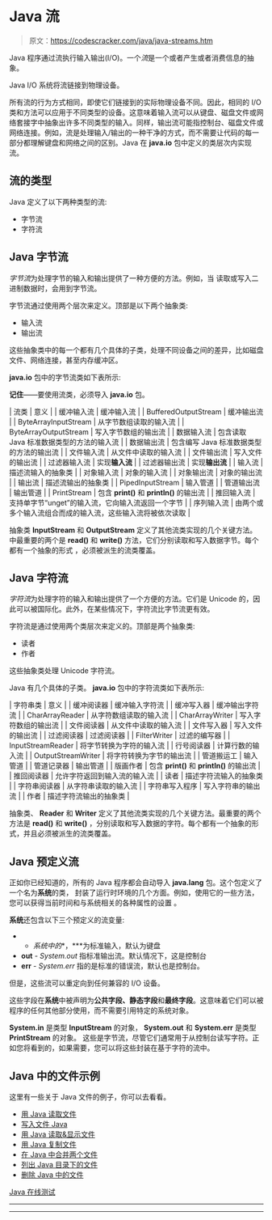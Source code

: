 # Java 流

> 原文：<https://codescracker.com/java/java-streams.htm>

Java 程序通过流执行输入输出(I/O)。一个*流*是一个或者产生或者消费信息的抽象。

Java I/O 系统将流链接到物理设备。

所有流的行为方式相同，即使它们链接到的实际物理设备不同。因此，相同的 I/O 类和方法可以应用于不同类型的设备。这意味着输入流可以从键盘、磁盘文件或网络套接字中抽象出许多不同类型的输入。同样，输出流可能指控制台、磁盘文件或网络连接。例如，流是处理输入/输出的一种干净的方式，而不需要让代码的每一部分都理解键盘和网络之间的区别。Java 在 **java.io** 包中定义的类层次内实现流。

## 流的类型

Java 定义了以下两种类型的流:

*   字节流
*   字符流

## Java 字节流

*字节流*为处理字节的输入和输出提供了一种方便的方法。例如，当 读取或写入二进制数据时，会用到字节流。

字节流通过使用两个层次来定义。顶部是以下两个抽象类:

*   输入流
*   输出流

这些抽象类中的每一个都有几个具体的子类，处理不同设备之间的差异，比如磁盘文件、网络连接，甚至内存缓冲区。

**java.io** 包中的字节流类如下表所示:

**记住**——要使用流类，必须导入 **java.io** 包。

| 流类 | 意义 |
| 缓冲输入流 | 缓冲输入流 |
| BufferedOutputStream | 缓冲输出流 |
| ByteArrayInputStream | 从字节数组读取的输入流 |
| ByteArrayOutputStream | 写入字节数组的输出流 |
| 数据输入流 | 包含读取 Java 标准数据类型的方法的输入流 |
| 数据输出流 | 包含编写 Java 标准数据类型的方法的输出流 |
| 文件输入流 | 从文件中读取的输入流 |
| 文件输出流 | 写入文件的输出流 |
| 过滤器输入流 | 实现**输入流** |
| 过滤器输出流 | 实现**输出流** |
| 输入流 | 描述流输入的抽象类 |
| 对象输入流 | 对象的输入流 |
| 对象输出流 | 对象的输出流 |
| 输出流 | 描述流输出的抽象类 |
| PipedInputStream | 输入管道 |
| 管道输出流 | 输出管道 |
| PrintStream | 包含 **print()** 和 **println()** 的输出流 |
| 推回输入流 | 支持单字节“unget”的输入流，它向输入流返回一个字节 |
| 序列输入流 | 由两个或多个输入流组合而成的输入流，这些输入流将被依次读取 |

抽象类 **InputStream** 和 **OutputStream** 定义了其他流类实现的几个关键方法。 中最重要的两个是 **read()** 和 **write()** 方法，它们分别读取和写入数据字节。每个都有一个抽象的形式 ，必须被派生的流类覆盖。

## Java 字符流

*字符流*为处理字符的输入和输出提供了一个方便的方法。它们是 Unicode 的，因此可以被国际化。此外，在某些情况下，字符流比字节流更有效。

字符流是通过使用两个类层次来定义的。顶部是两个抽象类:

*   读者
*   作者

这些抽象类处理 Unicode 字符流。

Java 有几个具体的子类。 **java.io** 包中的字符流类如下表所示:

| 字符串类 | 意义 |
| 缓冲阅读器 | 缓冲输入字符流 |
| 缓冲写入器 | 缓冲输出字符流 |
| CharArrayReader | 从字符数组读取的输入流 |
| CharArrayWriter | 写入字符数组的输出流 |
| 文件阅读器 | 从文件中读取的输入流 |
| 文件写入器 | 写入文件的输出流 |
| 过滤阅读器 | 过滤阅读器 |
| FilterWriter | 过滤的编写器 |
| InputStreamReader | 将字节转换为字符的输入流 |
| 行号阅读器 | 计算行数的输入流 |
| OutputStreamWriter | 将字符转换为字节的输出流 |
| 管道搬运工 | 输入管道 |
| 管道记录器 | 输出管道 |
| 版画作者 | 包含 **print()** 和 **println()** 的输出流 |
| 推回阅读器 | 允许字符返回到输入流的输入流 |
| 读者 | 描述字符流输入的抽象类 |
| 字符串阅读器 | 从字符串读取的输入流 |
| 字符串写入程序 | 写入字符串的输出流 |
| 作者 | 描述字符流输出的抽象类 |

抽象类、 **Reader** 和 **Writer** 定义了其他流类实现的几个关键方法。最重要的两个 方法是 **read()** 和 **write()** ，分别读取和写入数据的字符。每个都有一个抽象的形式，并且必须被派生的流类覆盖。

## Java 预定义流

正如你已经知道的，所有的 Java 程序都会自动导入 **java.lang** 包。这个包定义了一个名为**系统**的类， 封装了运行时环境的几个方面。例如，使用它的一些方法，您可以获得当前时间和与系统相关的各种属性的设置 。

**系统**还包含以下三个预定义的流变量:

*   - *系统中的**，***为标准输入，默认为键盘
*   **out** - *System.out* 指标准输出流。默认情况下，这是控制台
*   **err** - *System.err* 指的是标准的错误流，默认也是控制台。

但是，这些流可以重定向到任何兼容的 I/O 设备。

这些字段在**系统**中被声明为**公共字段、静态字段**和**最终字段**。这意味着它们可以被程序的任何其他部分使用，而不需要引用特定的系统对象。

**System.in** 是类型 **InputStream** 的对象， **System.out** 和 **System.err** 是类型 **PrintStream** 的对象。 这些是字节流，尽管它们通常用于从控制台读写字符。正如您将看到的，如果需要，您可以将这些封装在基于字符的流中。

## Java 中的文件示例

这里有一些关于 Java 文件的例子，你可以去看看。

*   [用 Java 读取文件](/java/program/java-program-read-file.htm)
*   [写入文件 Java](/java/program/java-program-write-to-file.htm)
*   [用 Java 读取&显示文件](/java/program/java-program-read-and-display-file.htm)
*   [用 Java 复制文件](/java/program/java-program-copy-file.htm)
*   [在 Java 中合并两个文件](/java/program/java-program-merge-two-files.htm)
*   [列出 Java 目录下的文件](/java/program/java-program-list-files-in-directory.htm)
*   [删除 Java 中的文件](/java/program/java-program-delete-file.htm)

[Java 在线测试](/exam/showtest.php?subid=1)

* * *

* * *